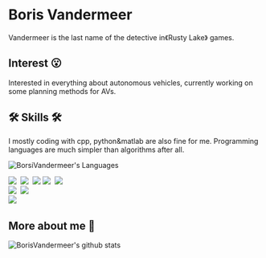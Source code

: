 # Boris Vandermeer

Vandermeer is the last name of the detective in《Rusty Lake》 games.

<!-- [![Hits](https://hits.seeyoufarm.com/api/count/incr/badge.svg?url=https%3A%2F%2Fgithub.com%2FBorisVandermeer&count_bg=%2379C83D&title_bg=%23555555&icon=&icon_color=%23E7E7E7&title=hits&edge_flat=false)](https://hits.seeyoufarm.com) -->

## Interest 😮

Interested in everything about autonomous vehicles, currently working on some planning methods for AVs.
  
## 🛠 Skills 🛠

I mostly coding with cpp, python&matlab are also fine for me. Programming languages are much simpler than algorithms after all.

![BorsiVandermeer's Languages](https://github-readme-stats.vercel.app/api/top-langs/?username=BorisVandermeer&layout=compact&theme=dracula&card_width=445)
<p align="left" >
    <img src="https://img.shields.io/badge/Python-3766AB?style=flat-square&logo=Python&logoColor=white"/></a>&nbsp 
    <img src="https://img.shields.io/badge/C++-00599C?style=flat-square&logo=C%2B%2B&logoColor=white"/></a>&nbsp 
    <img src="https://img.shields.io/badge/C-A8B9CC?style=flat-square&logo=C&logoColor=white"/>
    <img src="https://img.shields.io/badge/Matlab-FF452F?style=flat-square&logo=Mathworks&logoColor=white"/></a>&nbsp 
    <img src="https://img.shields.io/badge/Cmake-3766AB?style=flat-square&logo=Cmake&logoColor=white"/></a>&nbsp 
    <br>
    <img src="https://img.shields.io/badge/markdown-000000?style=flat-square&logo=Markdown&logoColor=white"/></a>&nbsp 
    <img src="https://img.shields.io/badge/ROS-22314E?style=flat-square&logo=ROS&logoColor=white"/>
    <br>
    <img src="https://img.shields.io/badge/SolidWorks-E61C1E?style=flat-square&logo=Solidworks&logoColor=white"/></a>&nbsp 
</p>


## More about me 🙂

![BorisVandermeer's github stats](https://github-readme-stats.vercel.app/api?username=BorisVandermeer&count_private=true&show_icons=true&theme=dracula)
